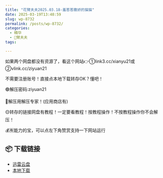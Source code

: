 ```yaml
---
title: "花臂夫夫2025.03.18-羞答答撒娇的猫猫"
date: 2025-03-19T13:48:59
slug: wp-8732
permalink: /posts/wp-8732/
categories:
  - 精华
  - 🌸臂夫夫
tags:

---
```


如果两个网盘都没有资源了，看这个网站👉①link3.cc/xianyu21或②vlink.cc/ziyuan21

不需要注册账号！直接点本地下载转存OK？懂吧！

🟢解压密码:ziyuan21

🔵解压用解压专家！(应用商店有)

🟡转存的链接网盘有教程！一定要看教程！按教程操作！不按教程操作你不会解压！

💰🈶能力的宝，可以点左下角赞赏支持一下网站运行

## 📦 下载链接
- [迅雷云盘](https://blziyuan21.com/pay-download/8732?key=40890bc95f&down_id=0)
- [本地下载](https://blziyuan21.com/pay-download/8732?key=40890bc95f&down_id=1)

